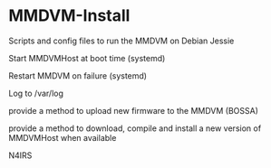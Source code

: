 # MMDVM-Install

Scripts and config files to run the MMDVM on Debian Jessie

Start MMDVMHost at boot time (systemd)

Restart MMDVM on failure (systemd) 

Log to /var/log

provide a method to upload new firmware to the MMDVM (BOSSA)

provide a method to download, compile and install a new version of MMDVMHost when available



N4IRS
